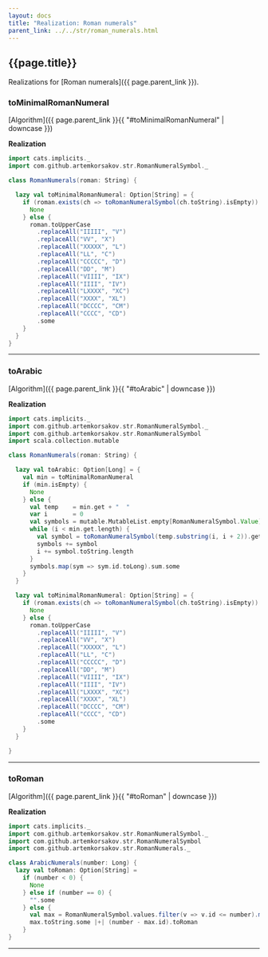```yaml
---
layout: docs
title: "Realization: Roman numerals"
parent_link: ../../str/roman_numerals.html
---
```


## {{page.title}}

Realizations for [Roman numerals]({{ page.parent_link }}).

### toMinimalRomanNumeral

[Algorithm]({{ page.parent_link }}{{ "#toMinimalRomanNumeral" | downcase }})

**Realization**
```scala
import cats.implicits._
import com.github.artemkorsakov.str.RomanNumeralSymbol._

class RomanNumerals(roman: String) {

  lazy val toMinimalRomanNumeral: Option[String] = {
    if (roman.exists(ch => toRomanNumeralSymbol(ch.toString).isEmpty)) {
      None
    } else {
      roman.toUpperCase
        .replaceAll("IIIII", "V")
        .replaceAll("VV", "X")
        .replaceAll("XXXXX", "L")
        .replaceAll("LL", "C")
        .replaceAll("CCCCC", "D")
        .replaceAll("DD", "M")
        .replaceAll("VIIII", "IX")
        .replaceAll("IIII", "IV")
        .replaceAll("LXXXX", "XC")
        .replaceAll("XXXX", "XL")
        .replaceAll("DCCCC", "CM")
        .replaceAll("CCCC", "CD")
        .some
    }
  }
}
```

---

### toArabic

[Algorithm]({{ page.parent_link }}{{ "#toArabic" | downcase }})

**Realization**
```scala
import cats.implicits._
import com.github.artemkorsakov.str.RomanNumeralSymbol._
import com.github.artemkorsakov.str.RomanNumeralSymbol
import scala.collection.mutable

class RomanNumerals(roman: String) {

  lazy val toArabic: Option[Long] = {
    val min = toMinimalRomanNumeral
    if (min.isEmpty) {
      None
    } else {
      val temp    = min.get + "  "
      var i       = 0
      val symbols = mutable.MutableList.empty[RomanNumeralSymbol.Value]
      while (i < min.get.length) {
        val symbol = toRomanNumeralSymbol(temp.substring(i, i + 2)).get
        symbols += symbol
        i += symbol.toString.length
      }
      symbols.map(sym => sym.id.toLong).sum.some
    }
  }

  lazy val toMinimalRomanNumeral: Option[String] = {
    if (roman.exists(ch => toRomanNumeralSymbol(ch.toString).isEmpty)) {
      None
    } else {
      roman.toUpperCase
        .replaceAll("IIIII", "V")
        .replaceAll("VV", "X")
        .replaceAll("XXXXX", "L")
        .replaceAll("LL", "C")
        .replaceAll("CCCCC", "D")
        .replaceAll("DD", "M")
        .replaceAll("VIIII", "IX")
        .replaceAll("IIII", "IV")
        .replaceAll("LXXXX", "XC")
        .replaceAll("XXXX", "XL")
        .replaceAll("DCCCC", "CM")
        .replaceAll("CCCC", "CD")
        .some
    }
  }

}
```

---

### toRoman

[Algorithm]({{ page.parent_link }}{{ "#toRoman" | downcase }})

**Realization**
```scala
import cats.implicits._
import com.github.artemkorsakov.str.RomanNumeralSymbol._
import com.github.artemkorsakov.str.RomanNumeralSymbol
import com.github.artemkorsakov.str.RomanNumerals._

class ArabicNumerals(number: Long) {
  lazy val toRoman: Option[String] =
    if (number < 0) {
      None
    } else if (number == 0) {
      "".some
    } else {
      val max = RomanNumeralSymbol.values.filter(v => v.id <= number).maxBy(_.id)
      max.toString.some |+| (number - max.id).toRoman
    }
}
```

---
